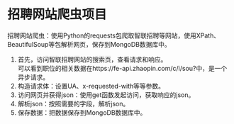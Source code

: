 # 招聘网站爬虫项目
招聘网站爬虫：使用Python的requests包爬取智联招聘等网站，使用XPath、BeautifulSoup等包解析网页，保存到MongoDB数据库中。
1. 首先，访问智联招聘网站的搜索页，查看请求和响应。  
可以看到职位的相关数据在https://fe-api.zhaopin.com/c/i/sou?中，是一个异步请求。
2. 构造请求体：设置UA、x-requested-with等等参数。
3. 访问网页并获得json：使用get函数发起访问，获取响应的json。
4. 解析json：按照需要的字段，解析json。
5. 保存数据：把数据保存到MongoDB数据库中。

